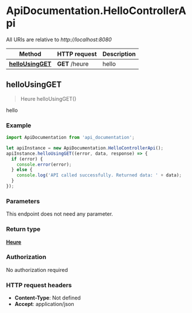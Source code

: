 # ApiDocumentation.HelloControllerApi

All URIs are relative to *http://localhost:8080*

Method | HTTP request | Description
------------- | ------------- | -------------
[**helloUsingGET**](HelloControllerApi.md#helloUsingGET) | **GET** /heure | hello



## helloUsingGET

> Heure helloUsingGET()

hello

### Example

```javascript
import ApiDocumentation from 'api_documentation';

let apiInstance = new ApiDocumentation.HelloControllerApi();
apiInstance.helloUsingGET((error, data, response) => {
  if (error) {
    console.error(error);
  } else {
    console.log('API called successfully. Returned data: ' + data);
  }
});
```

### Parameters

This endpoint does not need any parameter.

### Return type

[**Heure**](Heure.md)

### Authorization

No authorization required

### HTTP request headers

- **Content-Type**: Not defined
- **Accept**: application/json

